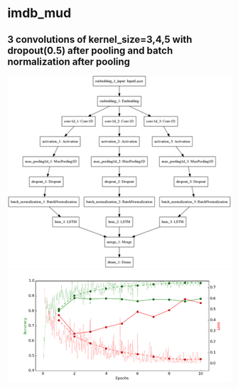 # imdb_mud

## 3 convolutions of kernel_size=3,4,5 with dropout(0.5) after pooling and batch normalization after pooling

![diagram](https://github.com/ayenter/imdb_mud/blob/master/model_10/m10_diagram.png)
![graph](https://github.com/ayenter/imdb_mud/blob/master/model_10/m10_r1_e10_graph.png)